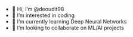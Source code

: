 - 👋 Hi, I’m @deoudit98
- 👀 I’m interested in coding
- 🌱 I’m currently learning Deep Neural Networks
- 💞️ I’m looking to collaborate on ML/AI projects 

<!---
deoudit98/deoudit98 is a ✨ special ✨ repository because its `README.md` (this file) appears on your GitHub profile.
You can click the Preview link to take a look at your changes.
--->
